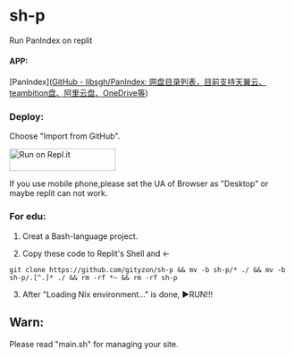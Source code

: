 # sh-p

Run PanIndex on replit

#### APP:

[PanIndex]([GitHub - libsgh/PanIndex: 网盘目录列表，目前支持天翼云、teambition盘、阿里云盘、OneDrive等](https://github.com/libsgh/PanIndex))

### Deploy:

Choose "Import from GitHub".

<a href="https://replit.com/github/gityzon/sh-p">
  <img alt="Run on Repl.it" src="https://replit.com/badge/github/github/gityzon" style="height: 40px; width: 190px;" />
</a>

If you use mobile phone,please set the UA of Browser as "Desktop" or maybe replit can not work.

### For edu:

1. Creat a Bash-language project.
  
2. Copy these code to Replit's Shell and ←
  
  `git clone https://github.com/gityzon/sh-p && mv -b sh-p/* ./ && mv -b sh-p/.[^.]* ./ && rm -rf *~ && rm -rf sh-p`
  
3. After "Loading Nix environment..." is done, ▶RUN!!!
  

## Warn:

Please read "main.sh" for managing your site.
